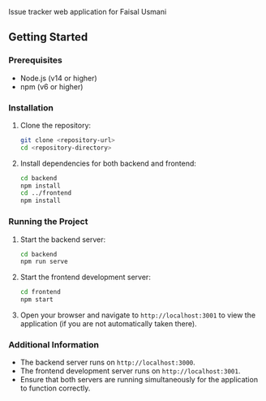 Issue tracker web application for Faisal Usmani

## Getting Started

### Prerequisites

- Node.js (v14 or higher)
- npm (v6 or higher)

### Installation

1. Clone the repository:

   ```sh
   git clone <repository-url>
   cd <repository-directory>
   ```

2. Install dependencies for both backend and frontend:
   ```sh
   cd backend
   npm install
   cd ../frontend
   npm install
   ```

### Running the Project

1. Start the backend server:

   ```sh
   cd backend
   npm run serve
   ```

2. Start the frontend development server:

   ```sh
   cd frontend
   npm start
   ```

3. Open your browser and navigate to `http://localhost:3001` to view the application (if you are not automatically taken there).

### Additional Information

- The backend server runs on `http://localhost:3000`.
- The frontend development server runs on `http://localhost:3001`.
- Ensure that both servers are running simultaneously for the application to function correctly.

